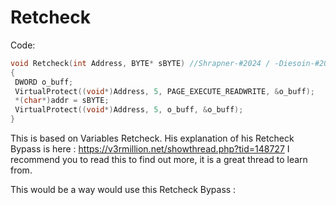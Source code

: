 # Retcheck
Code:
```cpp
void Retcheck(int Address, BYTE* sBYTE) //Shrapner-#2024 / -Diesoin-#2024 Retcheck
{
 DWORD o_buff;
 VirtualProtect((void*)Address, 5, PAGE_EXECUTE_READWRITE, &o_buff);
 *(char*)addr = sBYTE;
 VirtualProtect((void*)Address, 5, o_buff, &o_buff);
}
```
This is based on Variables Retcheck. His explanation of his Retcheck Bypass is here : https://v3rmillion.net/showthread.php?tid=148727
I recommend you to read this to find out more, it is a great thread to learn from.

This would be a way would use this Retcheck Bypass :
```cpp

```
